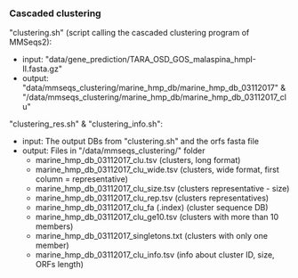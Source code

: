 ### Cascaded clustering

"clustering.sh" (script calling the cascaded clustering program of MMSeqs2):
  - input: "data/gene_prediction/TARA_OSD_GOS_malaspina_hmpI-II.fasta.gz"
  - output: "data/mmseqs_clustering/marine_hmp_db/marine_hmp_db_03112017" & "/data/mmseqs_clustering/marine_hmp_db/marine_hmp_db_03112017_clu"

"clustering_res.sh" & "clustering_info.sh":
  - input: The output DBs from "clustering.sh" and the orfs fasta file
  - output: Files in "/data/mmseqs_clustering/" folder
      - marine_hmp_db_03112017_clu.tsv      (clusters, long format)
      - marine_hmp_db_03112017_clu_wide.tsv (clusters, wide format, first column = representative)
      - marine_hmp_db_03112017_clu_size.tsv (clusters representative - size)
      - marine_hmp_db_03112017_clu_rep.tsv  (clusters representatives)
      - marine_hmp_db_03112017_clu_fa (.index) (cluster sequence DB)
      - marine_hmp_db_03112017_clu_ge10.tsv (clusters with more than 10 members)
      - marine_hmp_db_03112017_singletons.txt (clusters with only one member)
      - marine_hmp_db_03112017_clu_info.tsv (info about cluster ID, size, ORFs length)

